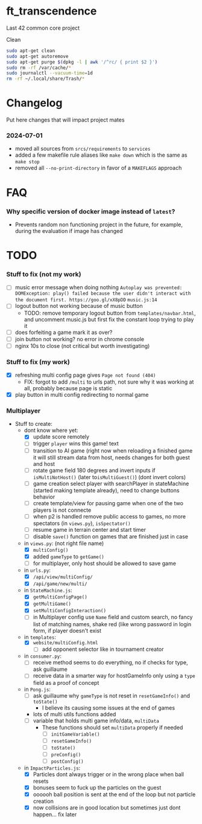 # ft_transcendence
Last 42 common core project

Clean 
```sh
sudo apt-get clean
sudo apt-get autoremove
sudo apt-get purge $(dpkg -l | awk '/^rc/ { print $2 }')
sudo rm -rf /var/cache/*
sudo journalctl --vacuum-time=1d
rm -rf ~/.local/share/Trash/*
```

# Changelog
Put here changes that will impact project mates
### 2024-07-01
- moved all sources from `srcs/requirements` to `services`
- added a few makefile rule aliases like `make down` which is the same as `make stop`
- removed all `--no-print-directory` in favor of a `MAKEFLAGS` approach

# FAQ
### Why specific version of docker image instead of `latest`?
- Prevents random non functioning project in the future, for example, during the evaluation if image has changed

# TODO
### Stuff to fix (not my work)
- [ ] music error message when doing nothing `Autoplay was prevented: DOMException: play() failed because the user didn't interact with the document first. https://goo.gl/xX8pDD` `music.js:14`
- [ ] logout button not working because of music button
    - TODO: remove temporary logout button from `templates/navbar.html`, and uncomment music.js but first fix the constant loop trying to play it
- [ ] does forfeiting a game mark it as over?
- [ ] join button not working? no error in chrome console
- [ ] nginx 10s to close (not critical but worth investigating)
### Stuff to fix (my work)
- [x] refreshing multi config page gives `Page not found (404)`
    - FIX: forgot to add `/multi` to urls path, not sure why it was working at all, probably because page is static
- [x] play button in multi config redirecting to normal game
### Multiplayer
- Stuff to create:
    - dont know where yet:
        - [x] update score remotely
        - [ ] trigger `player` wins this game! text
        - [ ] transition to AI game (right now when reloading a finished game it will still stream data from host, needs changes for both guest and host
        - [ ] rotate game field 180 degrees and invert inputs if `isMultiNotHost()` (later to`isMultiGuest()`) (dont invert colors)
        - [ ] game creation select player with searchPlayer in stateMachine (started making template already), need to change buttons behavior
        - [ ] create template/view for pausing game when one of the two players is not connecte
        - [ ] when p2 is handled remove public access to games, no more spectators (in `views.py`), `isSpectator()`
        - [ ] resume game in terrain center and start timer
        - [ ] disable `save()` function on games that are finished just in case
    - in `views.py`: (not right file name)
        - [x] `multiConfig()`
        - [x] added `gameType` to `getGame()`
        - [ ] for multiplayer, only host should be allowed to save game
    - in `urls.py`:
        - [x] `/api/view/multiConfig/`
        - [x] `/api/game/new/multi/`
    - in `StateMachine.js`:
        - [x] `getMultiConfigPage()`
        - [x] `getMultiGame()`
        - [x] `setMultiConfigInteraction()`
        - [ ] in Multiplayer config use `Name` field and custom search, no fancy list of matching names, shake red (like wrong password in login form, if player doesn't exist
    - in `templates`:
        - [x] `website/multiConfig.html`
            - [ ] add opponent selector like in tournament creator
    - in `consumer.py`:
        - [ ] receive method seems to do everything, no if checks for type, ask guillaume
        - [ ] receive data in a smarter way for hostGameInfo only using a `type` field as a proof of concept
    - in `Pong.js`:
        - [ ] ask guillaume why `gameType` is not reset in `resetGameInfo()` and `toState()`
            - I believe its causing some issues at the end of games
        - lots of multi utils functions added
        - [ ] variable that holds multi game info/data, `multiData`
            - These functions should set `multiData` properly if needed
                - [ ] `initGameVariable()`
                - [ ] `resetGameInfo()`
                - [ ] `toState()`
                - [ ] `preConfig()`
                - [ ] `postConfig()`
    - in `ImpactParticles.js`:
        - [x] Particles dont always trigger or in the wrong place when ball resets
        - [x] bonuses seem to fuck up the particles on the guest
        - [x] oooooh ball position is sent at the end of the loop but not particle creation
        - [x] now collisions are in good location but sometimes just dont happen... fix later
